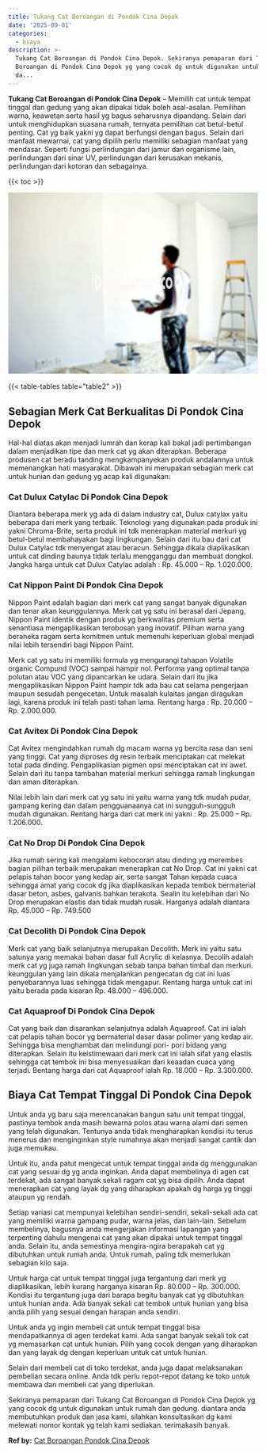 ```yaml
---
title: Tukang Cat Boroangan di Pondok Cina Depok
date: '2025-09-01'
categories:
  - biaya
description: >-
  Tukang Cat Boroangan di Pondok Cina Depok. Sekiranya pemaparan dari Tukang Cat
  Boroangan di Pondok Cina Depok yg yang cocok dg untuk digunakan untuk rumah
  da...
---
```


**Tukang Cat Boroangan di Pondok Cina Depok** – Memilih cat untuk tempat tinggal dan gedung yang akan dipakai tidak boleh asal-asalan. Pemilihan warna, keawetan serta hasil yg bagus seharusnya dipandang. Selain dari untuk menghidupkan suasana rumah, ternyata pemilihan cat betul-betul penting. Cat yg baik yakni yg dapat berfungsi dengan bagus. Selain dari manfaat mewarnai, cat yang dipilih perlu memiliki sebagian manfaat yang mendasar. Seperti fungsi perlindungan dari jamur dan organisme lain, perlindungan dari sinar UV, perlindungan dari kerusakan mekanis, perlindungan dari kotoran dan sebagainya.

{{< toc >}}

![Tukang Cat Boroangan di Pondok Cina Depok](/images/jasa-cat-murah21.png)

{{< table-tables table="table2" >}}

## Sebagian Merk Cat Berkualitas Di Pondok Cina Depok

Hal-hal diatas akan menjadi lumrah dan kerap kali bakal jadi pertimbangan dalam menjadikan tipe dan merk cat yg akan diterapkan. Beberapa produsen cat beradu tanding mengkampanyekan produk andalannya untuk memenangkan hati masyarakat. Dibawah ini merupakan sebagian merk cat untuk hunian dan gedung yg acap kali digunakan:

### Cat Dulux Catylac Di Pondok Cina Depok

Diantara beberapa merk yg ada di dalam industry cat, Dulux catylax yaitu beberapa dari merk yang terbaik. Teknologi yang digunakan pada produk ini yakni Chroma-Brite, serta produk ini tdk menerapkan material merkuri yg betul-betul membahayakan bagi lingkungan. Selain dari itu bau dari cat Dulux Catylac tdk menyengat atau beracun. Sehingga dikala diaplikasikan untuk cat dinding baunya tidak terlalu mengganggu dan membuat dongkol. Jangka harga untuk cat Dulux Catylac adalah : Rp. 45.000 – Rp. 1.020.000.

### Cat Nippon Paint Di Pondok Cina Depok

Nippon Paint adalah bagian dari merk cat yang sangat banyak digunakan dan tenar akan keunggulannya. Merk cat yg satu ini berasal dari Jepang, Nippon Paint identik dengan produk yg berkwalitas premium serta senantiasa mengaplikasikan terobosan yang inovatif. Pilihan warna yang beraneka ragam serta komitmen untuk memenuhi keperluan global menjadi nilai lebih tersendiri bagi Nippon Paint.

Merk cat yg satu ini memiliki formula yg mengurangi tahapan Volatile organic Compund (VOC) sampai hampir nol. Performa yang optimal tanpa polutan atau VOC yang dipancarkan ke udara. Selain dari itu jika mengaplikasikan Nippon Paint hampir tdk ada bau cat selama pengerjaan maupun sesudah pengecetan. Untuk masalah kulaitas jangan diragukan lagi, karena produk ini telah pasti tahan lama. Rentang harga : Rp. 20.000 – Rp. 2.000.000.

### Cat Avitex Di Pondok Cina Depok

Cat Avitex mengindahkan rumah dg macam warna yg bercita rasa dan seni yang tinggi. Cat yang diproses dg resin terbaik menciptakan cat melekat total pada dinding. Pengaplikasian pigmen opsi menciptakan cat ini awet. Selain dari itu tanpa tambahan material merkuri sehingga ramah lingkungan dan aman diterapkan.

Nilai lebih lain dari merk cat yg satu ini yaitu warna yang tdk mudah pudar, gampang kering dan dalam pengguanaanya cat ini sungguh-sungguh mudah digunakan. Rentang harga dari cat merk ini yakni : Rp. 25.000 – Rp. 1.206.000.

### Cat No Drop Di Pondok Cina Depok

Jika rumah sering kali mengalami kebocoran atau dinding yg merembes bagian pilihan terbaik merupakan menerapkan cat No Drop. Cat ini yakni cat pelapis tahan bocor yang kedap air, serta sangat Tahan kepada cuaca sehingga amat yang cocok dg jika diaplikasikan kepada tembok bermaterial dasar beton, asbes, galvanis bahkan terakota. Sealin itu kelebihan dari No Drop merupakan elastis dan tidak mudah rusak. Harganya adalah diantara Rp. 45.000 – Rp. 749.500

### Cat Decolith Di Pondok Cina Depok

Merk cat yang baik selanjutnya merupakan Decolith. Merk ini yaitu satu satunya yang memakai bahan dasar full Acrylic di kelasnya. Decolih adalah merk cat yg juga ramah lingkungan sebab tanpa bahan timbal dan merkuri. keunggulan yang lain dikala menjalankan pengecatan dg cat ini luas penyebarannya luas sehingga tidak mengapur. Rentang harga untuk cat ini yaitu berada pada kisaran Rp. 48.000 – 496.000.

### Cat Aquaproof Di Pondok Cina Depok

Cat yang baik dan disarankan selanjutnya adalah Aquaproof. Cat ini ialah cat pelapis tahan bocor yg bermaterial dasar dasar polimer yang kedap air. Sehingga bisa menghambat dan melindungi pori- pori bidang yang diterapkan. Selain itu keistimewaan dari merk cat ini ialah sifat yang elastis sehingga cat tembok ini bisa menyesuaikan dari keaadan cuaca yang terjadi. Bentang harga dari cat Aquaproof ialah Rp. 18.000 – Rp. 3.300.000.

## Biaya Cat Tempat Tinggal Di Pondok Cina Depok

Untuk anda yg baru saja merencanakan bangun satu unit tempat tinggal, pastinya tembok anda masih bewarna polos atau warna alami dari semen yang telah digunakan. Tentunya anda tidak mengharapkan kondisi itu terus menerus dan menginginkan style rumahnya akan menjadi sangat cantik dan juga memukau.

Untuk itu, anda patut mengecat untuk tempat tinggal anda dg menggunakan cat yang sesuai dg yg anda inginkan. Anda dapat membelinya di agen cat terdekat, ada sangat banyak sekali ragam cat yg bisa dipilih. Anda dapat menerapkan cat yang layak dg yang diharapkan apakah dg harga yg tinggi ataupun yg rendah.

Setiap variasi cat mempunyai kelebihan sendiri-sendiri, sekali-sekali ada cat yang memiliki warna gampang pudar, warna jelas, dan lain-lain. Sebelum membelinya, bagusnya anda mengerjakan informasi lapangan yang terpenting dahulu mengenai cat yang akan dipakai untuk tempat tinggal anda. Selain itu, anda semestinya mengira-ngira berapakah cat yg dibutuhkan untuk rumah anda. Untuk rumah, paling tdk memerlukan sebagian kilo saja.

Untuk harga cat untuk tempat tinggal juga tergantung dari merk yg diaplikasikan, lebih kurang harganya kisaran Rp. 80.000 – Rp. 300.000. Kondisi itu tergantung juga dari barapa begitu banyak cat yg dibutuhkan untuk hunian anda. Ada banyak sekali cat tembok untuk hunian yang bisa anda pilih yang sesuai dengan harapan anda sendiri.

Untuk anda yg ingin membeli cat untuk tempat tinggal bisa mendapatkannya di agen terdekat kami. Ada sangat banyak sekali tok cat yg memasarkan cat untuk hunian. Pilih yang cocok dengan yang diharapkan dan yang layak dg dengan keperluan untuk cat untuk hunian.

Selain dari membeli cat di toko terdekat, anda juga dapat melaksanakan pembelian secara online. Anda tdk perlu repot-repot datang ke toko untuk membawa dan membeli cat yang diperlukan.

Sekiranya pemaparan dari Tukang Cat Boroangan di Pondok Cina Depok yg yang cocok dg untuk digunakan untuk rumah dan gedung. diantara anda membutuhkan produk dan jasa kami, silahkan konsultasikan dg kami melewati nomor kontak yg telah kami sediakan. terimakasih banyak.

**Ref by:** [Cat Boroangan Pondok Cina Depok](https://id.wikipedia.org/wiki/Cat)
